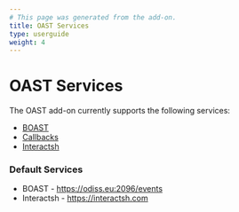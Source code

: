 ```yaml
---
# This page was generated from the add-on.
title: OAST Services
type: userguide
weight: 4
---
```


# OAST Services

The OAST add-on currently supports the following services:

* [BOAST](/docs/desktop/addons/oast-support/services/boast/)
* [Callbacks](/docs/desktop/addons/oast-support/services/callbacks/)
* [Interactsh](/docs/desktop/addons/oast-support/services/interactsh/)

### Default Services

* BOAST - https://odiss.eu:2096/events
* Interactsh - https://interactsh.com

